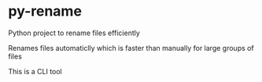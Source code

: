 # py-rename
Python project to rename files efficiently

Renames files automaticlly which is faster than manually for large groups of files

This is a CLI tool
